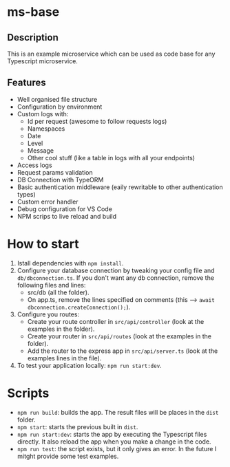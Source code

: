 # ms-base

## Description

This is an example microservice which can be used as code base for any Typescript microservice.

## Features

- Well organised file structure
- Configuration by environment
- Custom logs with:
    - Id per request (awesome to follow requests logs)
    - Namespaces
    - Date
    - Level
    - Message
    - Other cool stuff (like a table in logs with all your endpoints)
- Access logs
- Request params validation
- DB Connection with TypeORM
- Basic authentication middleware (eaily rewritable to other authentication types)
- Custom error handler
- Debug configuration for VS Code
- NPM scrips to live reload and build

# How to start

1. Istall dependencies with `npm install`.
2. Configure your database connection by tweaking your config file and `db/dbconnection.ts`. If you don't want any db connection, remove the following files and lines:
    - src/db (all the folder).
    - On app.ts, remove the lines specified on comments (this --> `await dbconnection.createConnection();`).
3. Configure you routes:
      - Create your route controller in `src/api/controller` (look at the examples in the folder).
      - Create your router in `src/api/routes` (look at the examples in the folder).
      - Add the router to the express app in `src/api/server.ts` (look at the examples lines in the file).
4. To test your application locally: `npm run start:dev`. 

# Scripts

- `npm run build`: builds the app. The result files will be places in the `dist` folder.
- `npm start`: starts the previous built in `dist`.
- `npm run start:dev`: starts the app by executing the Typescript files directly. It also reload the app when you make a change in the code.
- `npm run test`: the script exists, but it only gives an error. In the future I mitght provide some test examples.